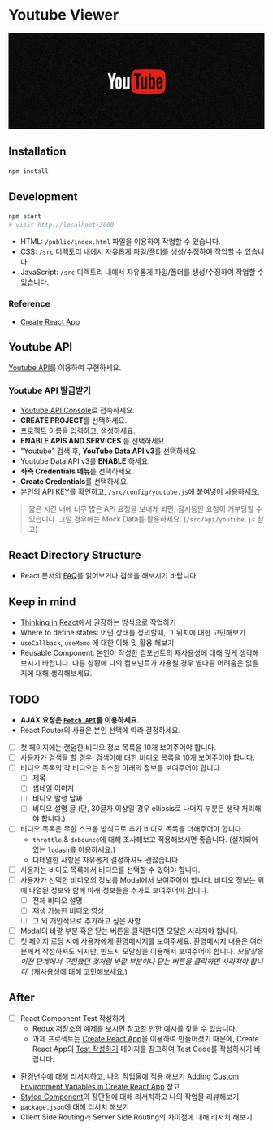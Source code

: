 # Youtube Viewer

![Youtube](/youtube.jpg)

## Installation

```sh
npm install
```

## Development

```sh
npm start
# visit http://localhost:3000
```

- HTML: `/public/index.html` 파일을 이용하여 작업할 수 있습니다.
- CSS: `/src` 디렉토리 내에서 자유롭게 파일/폴더를 생성/수정하여 작업할 수 있습니다.
- JavaScript: `/src` 디렉토리 내에서 자유롭게 파일/폴더를 생성/수정하여 작업할 수 있습니다.

### Reference

- [Create React App](https://github.com/facebook/create-react-app)

## Youtube API

[Youtube API](https://developers.google.com/youtube/v3/docs/search/list)를 이용하여 구현하세요.

### Youtube API 발급받기

- [Youtube API Console](https://console.developers.google.com/)로 접속하세요.
- **CREATE PROJECT**를 선택하세요.
- 프로젝트 이름을 입력하고, 생성하세요.
- **ENABLE APIS AND SERVICES** 를 선택하세요.
- "Youtube" 검색 후, **YouTube Data API v3**를 선택하세요.
- Youtube Data API v3를 **ENABLE** 하세요.
- **좌측 Credentials 메뉴**를 선택하세요.
- **Create Credentials**를 선택하세요.
- 본인의 API KEY를 확인하고, `/src/config/youtube.js`에 붙여넣어 사용하세요.

> 짧은 시간 내에 너무 많은 API 요청을 보내게 되면, 잠시동안 요청이 거부당할 수 있습니다. 그럴 경우에는 Mock Data를 활용하세요. (`/src/api/youtube.js` 참고)

## React Directory Structure

- React 문서의 [FAQ](https://reactjs.org/docs/faq-structure.html)를 읽어보거나 검색을 해보시기 바랍니다.

## Keep in mind

- [Thinking in React](https://ko.reactjs.org/docs/thinking-in-react.html)에서 권장하는 방식으로 작업하기
- Where to define states: 어떤 상태를 정의할때, 그 위치에 대한 고민해보기
- `useCallback`, `useMemo` 에 대한 이해 및 활용 해보기
- Reusable Component: 본인이 작성한 컴포넌트의 재사용성에 대해 깊게 생각해보시기 바랍니다. 다른 상황에 나의 컴포넌트가 사용될 경우 별다른 어려움은 없을지에 대해 생각해보세요.

## TODO

- **AJAX 요청은 [`Fetch API`](https://developer.mozilla.org/en-US/docs/Web/API/Fetch_API)를 이용하세요.**
- React Router의 사용은 본인 선택에 따라 결정하세요.

* [ ] 첫 페이지에는 랜덤한 비디오 정보 목록을 10개 보여주어야 합니다.
* [ ] 사용자가 검색을 할 경우, 검색어에 대한 비디오 목록을 10개 보여주어야 합니다.
* [ ] 비디오 목록의 각 비디오는 최소한 아래의 정보를 보여주어야 합니다.
  - [ ] 제목
  - [ ] 썸네일 이미지
  - [ ] 비디오 발행 날짜
  - [ ] 비디오 설명 글 (단, 30글자 이상일 경우 ellipsis로 나머지 부분은 생략 처리해야 합니다.)
* [ ] 비디오 목록은 무한 스크롤 방식으로 추가 비디오 목록을 더해주어야 합니다.
  - `throttle` & `debounce`에 대해 조사해보고 적용해보시면 좋습니다. (설치되어 있는 `lodash`를 이용하세요.)
  - 디테일한 사항은 자유롭게 결정하셔도 괜찮습니다.
* [ ] 사용자는 비디오 목록에서 비디오를 선택할 수 있어야 합니다.
* [ ] 사용자가 선택한 비디오의 정보를 Modal에서 보여주어야 합니다. 비디오 정보는 위에 나열된 정보와 함께 아래 정보들을 추가로 보여주어야 합니다.
  - [ ] 전체 비디오 설명
  - [ ] 재생 가능한 비디오 영상
  - [ ] 그 외 개인적으로 추가하고 싶은 사항
* [ ] Modal의 바깥 부분 혹은 닫는 버튼을 클릭한다면 모달은 사라져야 합니다.
* [ ] 첫 페이지 로딩 시에 사용자에게 환영메시지를 보여주세요. 환영메시지 내용은 여러분께서 작성하셔도 되지만, 반드시 모달창을 이용해서 보여주어야 합니다. _모달창은 이전 단계에서 구현했던 것처럼 바깥 부분이나 닫는 버튼을 클릭하면 사라져야 합니다._ (재사용성에 대해 고민해보세요.)

## After

- [ ] React Component Test 작성하기
  - [Redux 저장소의 예제](https://github.com/reduxjs/redux/tree/master/examples/shopping-cart/src)를 보시면 참고할 만한 예시를 찾을 수 있습니다.
  - 과제 프로젝트는 [Create React App](https://create-react-app.dev/)을 이용하여 만들어졌기 때문에, Create React App의 [Test 작성하기](https://facebook.github.io/create-react-app/docs/running-tests) 페이지를 참고하여 Test Code를 작성하시기 바랍니다.
- 환경변수에 대해 리서치하고, 나의 작업물에 적용 해보기 [Adding Custom Environment Variables in Create React App](https://create-react-app.dev/docs/adding-custom-environment-variables/) 참고
- [Styled Component](https://styled-components.com/docs/basics#motivation)의 장단점에 대해 리서치하고 나의 작업물 리뷰해보기
- `package.json`에 대해 리서치 해보기
- Client Side Routing과 Server Side Routing의 차이점에 대해 리서치 해보기
